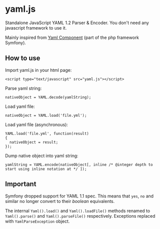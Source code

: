 yaml.js
=======

Standalone JavaScript YAML 1.2 Parser & Encoder. You don't need any javascript framework to use it.

Mainly inspired from [Yaml Component](https://github.com/symfony/Yaml) (part of the php framework Symfony).

How to use
----------

Import yaml.js in your html page:

    <script type="text/javascript" src="yaml.js"></script>

Parse yaml string:

    nativeObject = YAML.decode(yamlString);

Load yaml file:

    nativeObject = YAML.load('file.yml');

Load yaml file (asynchronous):

    YAML.load('file.yml', function(result)
    {
      nativeObject = result;
    });

Dump native object into yaml string:

    yamlString = YAML.encode(nativeObject[, inline /* @integer depth to start using inline notation at */ ]);
    
Important
---------

Symfony dropped support for YAML 1.1 spec. This means that `yes`, `no` and similar no longer convert to their *boolean* equivalents.

The internal `Yaml().load()` and `Yaml().loadFile()` methods renamed to `Yaml().parse()` and `Yaml().parseFile()` respectively. Exceptions replaced with `YamlParseException` object.

